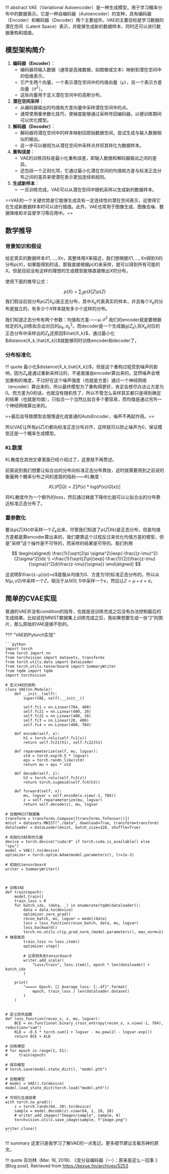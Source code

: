 !!! abstract
    VAE（Variational Autoencoder）是一种生成模型，用于学习概率分布中的数据表示。它是一种自编码器（Autoencoder）的变种，具有编码器（Encoder）和解码器（Decoder）两个主要组件。VAE的主要目标是学习数据的潜在空间（Latent Space）表示，并能够生成新的数据样本，同时还可以进行数据重构和插值。

## 模型架构简介

1. **编码器（Encoder）**：
   - 编码器将输入数据（通常是高维数据，如图像或文本）映射到潜在空间中的低维表示。
   - 它产生两个向量，一个表示潜在空间中的均值向量（$μ$），另一个表示方差向量（$σ^2$）。
   - 这些向量用于定义潜在空间中的高斯分布。
2. **潜在空间采样**：
   - 从编码器输出的均值和方差向量中采样潜在空间中的点。
   - 通常使用重参数化技巧，使梯度能够通过采样传回编码器，以便训练期间可以优化模型。
3. **解码器（Decoder）**：
   - 解码器将潜在空间中的样本映射回原始数据空间，尝试生成与输入数据相似的输出。
   - 这一步可以被视为从潜在空间中采样点并将其转化为数据样本。
4. **重构误差**：
   - VAE的训练目标是最小化重构误差，即输入数据和解码器输出之间的差异。
   - 还包括一个正则化项，它通过最小化潜在空间的均值和方差与标准正态分布之间的差异来使潜在表示更加连续和规则。
5. **生成新样本**：
   - 一旦训练完成，VAE可以从潜在空间中随机采样以生成新的数据样本。

==VAE的一个关键优势是它能够生成具有一定连续性的潜在空间表示，这使得它在生成新数据样本时可以进行插值。此外，VAE也常用于图像生成、图像去噪、数据降维和半监督学习等应用中。==

## 数学推导

### 背景知识和假设

给定真实的数据样本${X1,…,Xn}$，其整体用$X$来描述，我们想根据${X1,…,Xn}$得到X的分布$p(X)$，如果能得到的话，那我直接根据$p(X)$来采样，就可以得到所有可能的$X$。但是目前没有这样的理想的生成模型能够直接推出$X$的分布。

使用下面的推导公式：

$$
p(X)=\sum_{Z}p(X|Z)p(Z)
$$
我们假设后验分布$p(Z|X_k)$是正态分布，其中$X_k$代表真实的样本，并且每个$X_k$的分布是独立的，有多少个$X$样本就有多少个这样的分布。

我们知道正态分布有两个参数：均值和方差——$\mu,\sigma^2$.我们的encoder就是要根据给定的$X_k$训练拟合出对应的$\mu_k,\sigma_k^2$。而decoder是一个生成器$g(Z_k)$,将$X_k$对应的正态分布中采样出的$Z_k$还原回$\hat{X_k}$，通过最小化$distance(X_k,\hat{X_k})$就能够同时训练encoder和decoder了。

### 分布标准化

!!! quote
    ​最小化$distance(X_k,\hat{X_k})$，但是这个重构过程受到噪声的影响，因为$Z_k$是通过重新采样过的，不是直接由encoder算出来的。显然噪声会增加重构的难度，不过好在这个噪声强度（也就是方差）通过一个神经网络（encoder）算出来的，所以最终模型为了重构得更好，肯定会想尽办法让方差为0。而方差为0的话，也就没有随机性了，所以不管怎么采样其实都只是得到确定的结果（也就是均值），只拟合一个当然比拟合多个要容易，而均值是通过另外一个神经网络算出来的。

==最后会导致模型会慢慢退化成普通的AutoEncoder，噪声不再起作用。==

所以VAE让所有$p(Z|X)$都向标准正态分布对齐，这样就可以防止噪声为0，保证模型还是一个概率生成模型。

### KL散度

KL散度在其他文章里面已经介绍过了，这里就不再赘述。

前面说到我们想要让拟合出的分布向标准正态分布靠拢，这时就需要用到之前说的衡量两个概率分布之间的差距的指标——KL散度：

$$
KL(P||Q) = Σ [P(x) * log(P(x) / Q(x))]
$$

将KL散度作为一个额外的loss，然后通过梯度下降优化就可以让拟合出的分布靠近标准正态分布了。

### 重参数化

要从$p(Z|Xk)$中采样一个$Z_k$出来，尽管我们知道了$p(Z|Xk)$是正态分布，但是均值方差都是靠encoder算出来的，我们要靠这个过程反过来优化均值方差的模型，但是“采样”这个操作是不可导的，而采样的结果是可导的。我们利用

$$
\begin{aligned}
\frac{1}{\sqrt{2\pi \sigma^2}}exp(-\frac{(z-\mu)^2}{2\sigma^2})dz \\
=\frac{1}{\sqrt{2\pi}}exp[-\frac{1}{2}(\frac{z-\mu}{\sigma})^2]d(\frac{z-\mu}{\sigma})
\end{aligned}
$$

这说明$\frac{z−μ}{σ}=ε$是服从均值为0、方差为1的标准正态分布的。所以从$N(μ,σ2)$中采样一个$Z$，相当于从$N(0,1)$中采样一个$ε$，然后让$Z=μ+ε×σ$。

## 简单的CVAE实现

普通的VAE并没有condition的指导，也就是说训练完成之后没有办法控制最后的生成结果。比如说在MNIST数据集上训练完成之后，我如果想要生成一张“2”的图片，那么原始的VAE是做不到的。

??? "VAE的Pytorch实现"

    ```python
    import torch
    from torch import nn
    from torchvision import datasets, transforms
    from torch.utils.data import DataLoader
    from torch.utils.tensorboard import SummaryWriter
    from tqdm import tqdm
    import torchvision

    # 定义VAE的结构
    class VAE(nn.Module):
        def __init__(self):
            super(VAE, self).__init__()

            self.fc1 = nn.Linear(784, 400)
            self.fc21 = nn.Linear(400, 20)
            self.fc22 = nn.Linear(400, 20)
            self.fc3 = nn.Linear(20, 400)
            self.fc4 = nn.Linear(400, 784)

        def encode(self, x):
            h1 = torch.relu(self.fc1(x))
            return self.fc21(h1), self.fc22(h1)

        def reparameterize(self, mu, logvar):
            std = torch.exp(0.5 * logvar)
            eps = torch.randn_like(std)
            return mu + eps * std

        def decode(self, z):
            h3 = torch.relu(self.fc3(z))
            return torch.sigmoid(self.fc4(h3))

        def forward(self, x):
            mu, logvar = self.encode(x.view(-1, 784))
            z = self.reparameterize(mu, logvar)
            return self.decode(z), mu, logvar

    # 加载MNIST数据集
    transform = transforms.Compose([transforms.ToTensor()])
    mnist = datasets.MNIST("./data", download=True, transform=transform)
    dataloader = DataLoader(mnist, batch_size=128, shuffle=True)

    # 初始化VAE和优化器
    device = torch.device("cuda:0" if torch.cuda.is_available() else "cpu")
    model = VAE().to(device)
    optimizer = torch.optim.Adam(model.parameters(), lr=1e-3)

    # 初始化tensorboard
    writer = SummaryWriter()


    ​    
    # 训练VAE
    def train(epoch):
        model.train()
        train_loss = 0
        for batch_idx, (data, _) in enumerate(tqdm(dataloader)):
            data = data.to(device)
            optimizer.zero_grad()
            recon_batch, mu, logvar = model(data)
            loss = loss_function(recon_batch, data, mu, logvar)
            loss.backward()
            torch.nn.utils.clip_grad_norm_(model.parameters(), max_norm=1)  # 梯度裁剪
            train_loss += loss.item()
            optimizer.step()
    
            # 记录损失到tensorboard
            writer.add_scalar(
                "Loss/train", loss.item(), epoch * len(dataloader) + batch_idx
            )
    
        print(
            "====> Epoch: {} Average loss: {:.4f}".format(
                epoch, train_loss / len(dataloader.dataset)
            )
        )


    # 定义损失函数
    def loss_function(recon_x, x, mu, logvar):
        BCE = nn.functional.binary_cross_entropy(recon_x, x.view(-1, 784), reduction="sum")
        KLD = -0.5 * torch.sum(1 + logvar - mu.pow(2) - logvar.exp())
        return BCE + KLD

    # 训练模型
    # for epoch in range(1, 51):
    #     train(epoch)

    # 保存模型
    # torch.save(model.state_dict(), "model.pth")

    # 加载模型
    # model = VAE().to(device)
    model.load_state_dict(torch.load("model.pth"))

    # 可视化生成结果
    with torch.no_grad():
        z = torch.randn(64, 20).to(device)
        sample = model.decode(z).view(64, 1, 28, 28)
        # writer.add_images("Images/sample", sample, 0)
        torchvision.utils.save_image(sample, f"image.png")

    writer.close()
    ```

!!! summary
    这里只是我学习了解VAE的一点笔记，更多细节建议去看苏神的原文。

!!! quote
	苏剑林. (Mar. 18, 2018). 《变分自编码器（一）：原来是这么一回事 》[Blog post]. Retrieved from https://kexue.fm/archives/5253